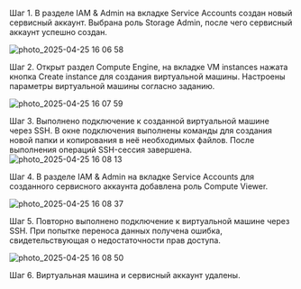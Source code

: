 Шаг 1. 
В разделе IAM & Admin на вкладке Service Accounts создан новый сервисный аккаунт. Выбрана роль Storage Admin, после чего сервисный аккаунт успешно создан.

![photo_2025-04-25 16 06 58](https://github.com/user-attachments/assets/f6d48815-c6fb-475e-830c-7971e5a91cbe)

Шаг 2. 
Открыт раздел Compute Engine, на вкладке VM instances нажата кнопка Create instance для создания виртуальной машины. Настроены параметры виртуальной машины согласно заданию.

![photo_2025-04-25 16 07 59](https://github.com/user-attachments/assets/838e75a0-b3b9-4a50-a15f-f6c76b6cdb80)

Шаг 3. 
Выполнено подключение к созданной виртуальной машине через SSH. В окне подключения выполнены команды для создания новой папки и копирования в неё необходимых файлов. После выполнения операций SSH-сессия завершена.
![photo_2025-04-25 16 08 13](https://github.com/user-attachments/assets/183005a9-aae1-44d9-ae4f-f0f56e1316c9)

Шаг 4. 
В разделе IAM & Admin на вкладке Service Accounts для созданного сервисного аккаунта добавлена роль Compute Viewer. 

![photo_2025-04-25 16 08 37](https://github.com/user-attachments/assets/e08bb8fb-ef88-43c2-83c1-700d969a4832)

Шаг 5. 
Повторно выполнено подключение к виртуальной машине через SSH. При попытке переноса данных получена ошибка, свидетельствующая о недостаточности прав доступа.

![photo_2025-04-25 16 08 50](https://github.com/user-attachments/assets/80896803-f1b3-45d8-a442-2cb79b0db210)

Шаг 6. 
Виртуальная машина и сервисный аккаунт удалены.
